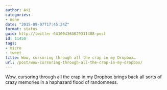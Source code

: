 ```yaml
---
author: Avi
categories:
- none
date: "2015-09-07T17:45:24Z"
format: status
guid: http://twitter-641004363029311488-post
id: 11450
tags:
- micro
- tweet
title: Wow, cursoring through all the crap in my Dropbox…
url: /post/wow-cursoring-through-all-the-crap-in-my-dropbox/
---
```

Wow, cursoring through all the crap in my Dropbox brings back all sorts of crazy memories in a haphazard flood of randomness.